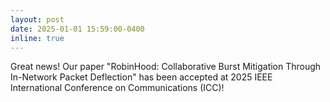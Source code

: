 ```yaml
---
layout: post
date: 2025-01-01 15:59:00-0400
inline: true
---
```


Great news! Our paper "RobinHood: Collaborative Burst Mitigation Through In-Network Packet Deflection" has been accepted at 2025 IEEE International Conference on Communications (ICC)!